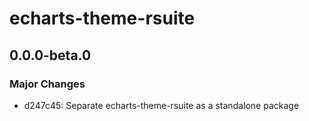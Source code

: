 # echarts-theme-rsuite

## 0.0.0-beta.0

### Major Changes

- d247c45: Separate echarts-theme-rsuite as a standalone package
